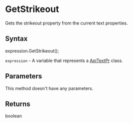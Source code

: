 # GetStrikeout

Gets the strikeout property from the current text properties.

## Syntax

expression.GetStrikeout();

`expression` - A variable that represents a [ApiTextPr](../ApiTextPr.md) class.

## Parameters

This method doesn't have any parameters.

## Returns

boolean